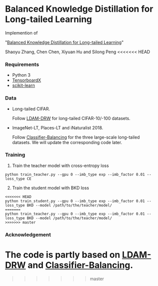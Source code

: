 # Balanced Knowledge Distillation for Long-tailed Learning

Implemention of 

"[Balanced Knowledge Distillation for Long-tailed Learning](http://arxiv.org/abs/2104.10510)"

Shaoyu Zhang, Chen Chen, Xiyuan Hu and Silong Peng
<<<<<<< HEAD

### Requirements 
* Python 3
* [TensorboardX](https://github.com/lanpa/tensorboardX)
* [scikit-learn](https://scikit-learn.org/stable/)

### Data
* Long-tailed CIFAR.

  Follow [LDAM-DRW](https://github.com/kaidic/LDAM-DRW) for long-tailed CIFAR-10/-100 datasets.
* ImageNet-LT, Places-LT and iNaturalist 2018.

  Follow [Classifier-Balancing](https://github.com/facebookresearch/classifier-balancing) for the three large-scale long-tailed datasets. We will update the corresponding code later.
  
### Training
1. Train the teacher model with cross-entropy loss
```
python train_teacher.py --gpu 0 --imb_type exp --imb_factor 0.01 --loss_type CE
```

2. Train the student model with BKD loss
```
<<<<<<< HEAD
python train_student.py --gpu 0 --imb_type exp --imb_factor 0.01 --loss_type BKD --model /path/to/the/teacher/model/
=======
python train_teacher.py --gpu 0 --imb_type exp --imb_factor 0.01 --loss_type BKD --model /path/to/the/teacher/model/
>>>>>>> master
```

### Acknowledgement
The code is partly based on [LDAM-DRW](https://github.com/kaidic/LDAM-DRW) and [Classifier-Balancing](https://github.com/facebookresearch/classifier-balancing).
=======
>>>>>>> master
